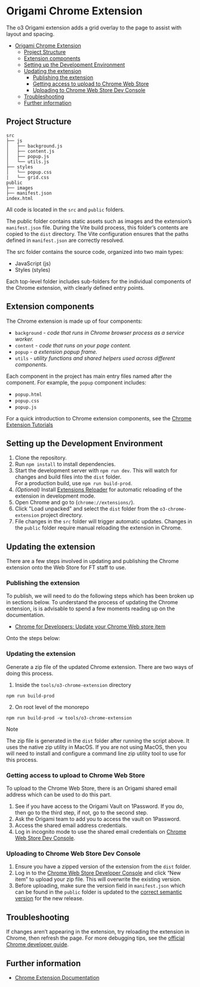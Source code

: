 # Origami Chrome Extension

The o3 Origami extension adds a grid overlay to the page to assist with layout and spacing.

- [Origami Chrome Extension](#origami-chrome-extension)
  - [Project Structure](#project-structure)
  - [Extension components](#extension-components)
  - [Setting up the Development Environment](#setting-up-the-development-environment)
  - [Updating the extension](#updating-the-extension)
    - [Publishing the extension](#publishing-the-extension)
    - [Getting access to upload to Chrome Web Store](#getting-access-to-upload-to-chrome-web-store)
    - [Uploading to Chrome Web Store Dev Console](#uploading-to-chrome-web-store-dev-console)
  - [Troubleshooting](#troubleshooting)
  - [Further information](#further-information)

## Project Structure

```tree
src
├── js
│   ├── background.js
│   ├── content.js
│   ├── popup.js
│   └── utils.js
├── styles
│   └── popup.css
|   └── grid.css
public
├── images
├── manifest.json
index.html
```

All code is located in the `src` and `public` folders.

The public folder contains static assets such as images and the extension’s `manifest.json` file. During the Vite build process, this folder’s contents are copied to the `dist` directory. The Vite configuration ensures that the paths defined in `manifest.json` are correctly resolved.

The src folder contains the source code, organized into two main types:

- JavaScript (js)
- Styles (styles)

Each top-level folder includes sub-folders for the individual components of the Chrome extension, with clearly defined entry points.

## Extension components

The Chrome extension is made up of four components:

- `background` - _code that runs in Chrome browser process as a service worker._
- `content` - _code that runs on your page content._
- `popup` - _a extension popup frame._
- `utils` - _utility functions and shared helpers used across different components._

Each component in the project has main entry files named after the component. For example, the `popup` component includes:

- `popup.html`
- `popup.css`
- `popup.js`

For a quick introduction to Chrome extension components, see the [Chrome Extension Tutorials](https://developer.chrome.com/docs/extensions/get-started/tutorial/hello-world)

## Setting up the Development Environment

1. Clone the repository.
2. Run `npm install` to install dependencies.
3. Start the development server with `npm run dev`. This will watch for changes and build files into the `dist` folder.
   <br />For a production build, use `npm run build-prod`.
4. _(Optional)_ Install [Extensions Reloader](https://chrome.google.com/webstore/detail/extensions-reloader/fimgfedafeadlieiabdeeaodndnlbhid) for automatic reloading of the extension in development mode.
5. Open Chrome and go to (`chrome://extensions/`).
6. Click "Load unpacked" and select the `dist` folder from the `o3-chrome-extension` project directory.
7. File changes in the `src` folder will trigger automatic updates. Changes in the `public` folder require manual reloading the extension in Chrome.

## Updating the extension

There are a few steps involved in updating and publishing the Chrome extension onto the Web Store for FT staff to use.

### Publishing the extension

To publish, we will need to do the following steps which has been broken up in sections below. To understand the process of updating the Chrome extension, is is advisable to spend a few moments reading up on the documentation.

- [Chrome for Developers: Update your Chrome Web store item](https://developer.chrome.com/docs/webstore/update)

Onto the steps below:

### Updating the extension

Generate a zip file of the updated Chrome extension. There are two ways of doing this process.

1. Inside the `tools/o3-chrome-extension` directory

```shell
npm run build-prod
```

2. On root level of the monorepo

```shell
npm run build-prod -w tools/o3-chrome-extension
```

> [!NOTE]
> The zip file is generated in the `dist` folder after running the script above. It uses the native zip utility in MacOS. If you are not using MacOS, then you will need to install and configure a command line zip utility tool to use for this process.

### Getting access to upload to Chrome Web Store

To upload to the Chrome Web Store, there is an Origami shared email address which can be used to do this part.

1. See if you have access to the Origami Vault on 1Password. If you do, then go to the third step, if not, go to the second step.
2. Ask the Origami team to add you to access the vault on 1Password.
3. Access the shared email address credentials.
4. Log in incognito mode to use the shared email credentials on [Chrome Web Store Dev Console](https://chrome.google.com/webstore/devconsole).

### Uploading to Chrome Web Store Dev Console

1. Ensure you have a zipped version of the extension from the `dist` folder.
2. Log in to the [Chrome Web Store Developer Console](https://chrome.google.com/webstore/devconsole) and click “New item” to upload your zip file. This will overwrite the existing version.
3. Before uploading, make sure the version field in `manifest.json` which can be found in the `public` folder is updated to the [correct semantic version](https://semver.org/) for the new release.

## Troubleshooting

If changes aren’t appearing in the extension, try reloading the extension in Chrome, then refresh the page.
For more debugging tips, see the [official Chrome developer guide](https://developer.chrome.com/docs/extensions/get-started/tutorial/debug).

## Further information

- [Chrome Extension Documentation](https://developer.chrome.com/docs/extensions/get-started)
